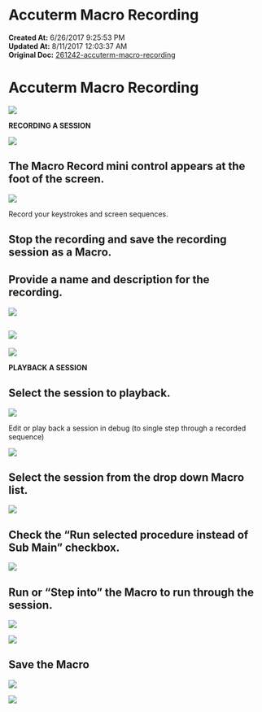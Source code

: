 # Accuterm Macro Recording

**Created At:** 6/26/2017 9:25:53 PM  
**Updated At:** 8/11/2017 12:03:37 AM  
**Original Doc:** [261242-accuterm-macro-recording](https://docs.jbase.com/36040-migration-knowledge-base/261242-accuterm-macro-recording)  


# Accuterm Macro Recording

![](./macro_recorder_-_1.jpg)

**RECORDING A SESSION**

![](./macro_recorder_2.jpg)



## The Macro Record mini control appears at the foot of the screen.

![](./macro_recorder_-_3.jpg)

Record your keystrokes and screen sequences.

## Stop the recording and save the recording session as a Macro.

## Provide a name and description for the recording.

![](./mr-_4.png)

## ![](./mr_-_5.png)

![](./mr_6.png)

**PLAYBACK A SESSION**

## Select the session to playback.

![](./mr-7.jpg)

Edit or play back a session in debug (to single step through a recorded sequence)

![](./mr-8.png)



## Select the session from the drop down Macro list.

![](./mr_-_10.jpg)



## Check the “Run selected procedure instead of Sub Main” checkbox.

![](./mr_11.png)



## Run or “Step into” the Macro to run through the session.

![](./mr_12.png)

![](./mr_13.png)



## Save the Macro

![](./mr_14.png)

![](./mr_15.png)
